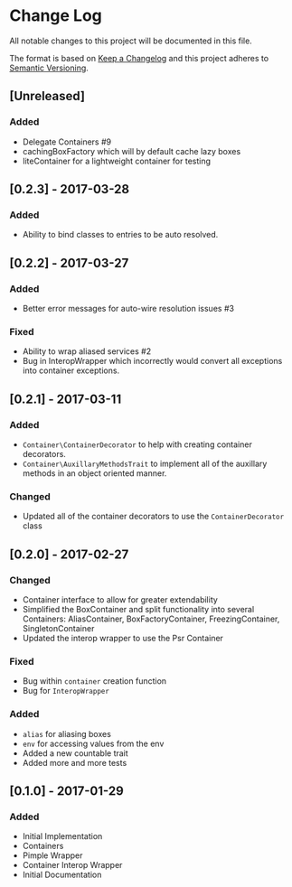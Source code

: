 # Change Log
All notable changes to this project will be documented in this file.

The format is based on [Keep a Changelog](http://keepachangelog.com/)
and this project adheres to [Semantic Versioning](http://semver.org/).

## [Unreleased]

### Added

- Delegate Containers #9
- cachingBoxFactory which will by default cache lazy boxes
- liteContainer for a lightweight container for testing

## [0.2.3] - 2017-03-28

### Added

- Ability to bind classes to entries to be auto resolved.

## [0.2.2] - 2017-03-27

### Added

- Better error messages for auto-wire resolution issues #3

### Fixed

- Ability to wrap aliased services #2
- Bug in InteropWrapper which incorrectly would convert all exceptions into container exceptions.

## [0.2.1] - 2017-03-11
### Added

- `Container\ContainerDecorator` to help with creating container decorators.
- `Container\AuxillaryMethodsTrait` to implement all of the auxillary methods
  in an object oriented manner.

### Changed

- Updated all of the container decorators to use the `ContainerDecorator` class

## [0.2.0] - 2017-02-27

### Changed

- Container interface to allow for greater extendability
- Simplified the BoxContainer and split functionality into several Containers: AliasContainer, BoxFactoryContainer, FreezingContainer,
SingletonContainer
- Updated the interop wrapper to use the Psr Container

### Fixed

- Bug within `container` creation function
- Bug for `InteropWrapper`

### Added

- `alias` for aliasing boxes
- `env` for accessing values from the env
- Added a new countable trait
- Added more and more tests

## [0.1.0] - 2017-01-29
### Added

- Initial Implementation
- Containers
- Pimple Wrapper
- Container Interop Wrapper
- Initial Documentation
